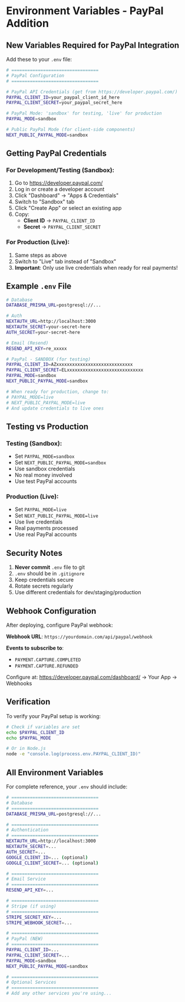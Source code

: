 # Environment Variables - PayPal Addition

## New Variables Required for PayPal Integration

Add these to your `.env` file:

```bash
# =================================
# PayPal Configuration
# =================================

# PayPal API Credentials (get from https://developer.paypal.com/)
PAYPAL_CLIENT_ID=your_paypal_client_id_here
PAYPAL_CLIENT_SECRET=your_paypal_secret_here

# PayPal Mode: 'sandbox' for testing, 'live' for production
PAYPAL_MODE=sandbox

# Public PayPal Mode (for client-side components)
NEXT_PUBLIC_PAYPAL_MODE=sandbox
```

## Getting PayPal Credentials

### For Development/Testing (Sandbox):

1. Go to https://developer.paypal.com/
2. Log in or create a developer account
3. Click "Dashboard" → "Apps & Credentials"
4. Switch to "Sandbox" tab
5. Click "Create App" or select an existing app
6. Copy:
   - **Client ID** → `PAYPAL_CLIENT_ID`
   - **Secret** → `PAYPAL_CLIENT_SECRET`

### For Production (Live):

1. Same steps as above
2. Switch to "Live" tab instead of "Sandbox"
3. **Important**: Only use live credentials when ready for real payments!

## Example `.env` File

```bash
# Database
DATABASE_PRISMA_URL=postgresql://...

# Auth
NEXTAUTH_URL=http://localhost:3000
NEXTAUTH_SECRET=your-secret-here
AUTH_SECRET=your-secret-here

# Email (Resend)
RESEND_API_KEY=re_xxxxx

# PayPal - SANDBOX (for testing)
PAYPAL_CLIENT_ID=AZxxxxxxxxxxxxxxxxxxxxxxxxxxxxx
PAYPAL_CLIENT_SECRET=ELxxxxxxxxxxxxxxxxxxxxxxxxxxxxx
PAYPAL_MODE=sandbox
NEXT_PUBLIC_PAYPAL_MODE=sandbox

# When ready for production, change to:
# PAYPAL_MODE=live
# NEXT_PUBLIC_PAYPAL_MODE=live
# And update credentials to live ones
```

## Testing vs Production

### Testing (Sandbox):

- Set `PAYPAL_MODE=sandbox`
- Set `NEXT_PUBLIC_PAYPAL_MODE=sandbox`
- Use sandbox credentials
- No real money involved
- Use test PayPal accounts

### Production (Live):

- Set `PAYPAL_MODE=live`
- Set `NEXT_PUBLIC_PAYPAL_MODE=live`
- Use live credentials
- Real payments processed
- Use real PayPal accounts

## Security Notes

1. **Never commit** `.env` file to git
2. `.env` should be in `.gitignore`
3. Keep credentials secure
4. Rotate secrets regularly
5. Use different credentials for dev/staging/production

## Webhook Configuration

After deploying, configure PayPal webhook:

**Webhook URL**: `https://yourdomain.com/api/paypal/webhook`

**Events to subscribe to**:

- `PAYMENT.CAPTURE.COMPLETED`
- `PAYMENT.CAPTURE.REFUNDED`

Configure at: https://developer.paypal.com/dashboard/ → Your App → Webhooks

## Verification

To verify your PayPal setup is working:

```bash
# Check if variables are set
echo $PAYPAL_CLIENT_ID
echo $PAYPAL_MODE

# Or in Node.js
node -e "console.log(process.env.PAYPAL_CLIENT_ID)"
```

## All Environment Variables

For complete reference, your `.env` should include:

```bash
# =================================
# Database
# =================================
DATABASE_PRISMA_URL=postgresql://...

# =================================
# Authentication
# =================================
NEXTAUTH_URL=http://localhost:3000
NEXTAUTH_SECRET=...
AUTH_SECRET=...
GOOGLE_CLIENT_ID=... (optional)
GOOGLE_CLIENT_SECRET=... (optional)

# =================================
# Email Service
# =================================
RESEND_API_KEY=...

# =================================
# Stripe (if using)
# =================================
STRIPE_SECRET_KEY=...
STRIPE_WEBHOOK_SECRET=...

# =================================
# PayPal (NEW)
# =================================
PAYPAL_CLIENT_ID=...
PAYPAL_CLIENT_SECRET=...
PAYPAL_MODE=sandbox
NEXT_PUBLIC_PAYPAL_MODE=sandbox

# =================================
# Optional Services
# =================================
# Add any other services you're using...
```
